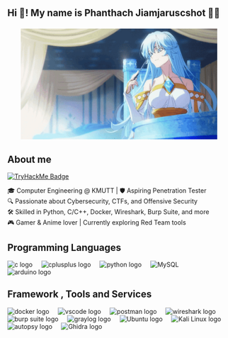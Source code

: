 <h2 align="left">Hi 👋! My name is Phanthach Jiamjaruscshot 🐱‍💻</h2>

###

<div align="center">
  <img src="elfaria.gif" height="250" alt="Vanitas No Carte GIF" />
</div>

###

<h2 align="left">About me</h2>

[![TryHackMe Badge](https://tryhackme-badges.s3.amazonaws.com/proai.png)](https://tryhackme.com/p/proai)

<p align="left">🎓 Computer Engineering @ KMUTT | 🛡️ Aspiring Penetration Tester<br>🔍 Passionate about Cybersecurity, CTFs, and Offensive Security<br>🛠️ Skilled in Python, C/C++, Docker, Wireshark, Burp Suite, and more<br>🎮 Gamer & Anime lover | Currently exploring Red Team tools</p>

###

<h2 align="left">Programming Languages</h2>

<div align="left">
  <img src="https://cdn.jsdelivr.net/gh/devicons/devicon/icons/c/c-original.svg" height="60" alt="c logo" title="C"/>
  <img width="12" />
  <img src="https://cdn.jsdelivr.net/gh/devicons/devicon/icons/cplusplus/cplusplus-original.svg" height="60" alt="cplusplus logo" title="C++"/>
  <img width="12" />
  <img src="https://cdn.jsdelivr.net/gh/devicons/devicon/icons/python/python-original.svg" height="60" alt="python logo" title="Python"/>
  <img width="12" />
  <img src="https://raw.githubusercontent.com/marwin1991/profile-technology-icons/refs/heads/main/icons/mysql.png" height="60" alt="MySQL" title="MySQL"/>
  <img width="12" />
  <img src="https://cdn.jsdelivr.net/gh/devicons/devicon/icons/arduino/arduino-original.svg" height="60" alt="arduino logo" title="Arduino" />
  <img width="12" />
</div>

###

<h2 align="left">Framework , Tools and Services</h2>

<div align="left">
  <img src="https://cdn4.iconfinder.com/data/icons/logos-and-brands/512/97_Docker_logo_logos-512.png" height="60" alt="docker logo" />
  <img width="12" />
  <img src="https://cdn.jsdelivr.net/gh/devicons/devicon/icons/vscode/vscode-original.svg" height="60" alt="vscode logo" />
  <img width="12" />
  <img src="https://www.vectorlogo.zone/logos/getpostman/getpostman-icon.svg" height="60" alt="postman logo" />
  <img width="12" />
  <img src="https://upload.wikimedia.org/wikipedia/commons/c/c6/Wireshark_icon_new.png" height="60" alt="wireshark logo" />
  <img width="12" />
  <img src="https://upload.wikimedia.org/wikipedia/commons/thumb/e/e7/BurpSuite_Comunity_Edition.svg/550px-BurpSuite_Comunity_Edition.svg.png" height="60" alt="burp suite logo" />
  <img width="12" />
  <img src="https://static-00.iconduck.com/assets.00/graylog-icon-2048x1980-ebfbdmv3.png" height="60" alt="graylog logo" />
  <img width="12" />
  <img src="https://upload.wikimedia.org/wikipedia/commons/thumb/9/9e/UbuntuCoF.svg/1024px-UbuntuCoF.svg.png" height="60" alt="Ubuntu logo" />
  <img width="12" />
  <img src="https://upload.wikimedia.org/wikipedia/commons/2/2b/Kali-dragon-icon.svg" height="60" alt="Kali Linux logo" />
  <img width="12" />
  <img src="https://avatars.githubusercontent.com/u/866922?v=4" height="60" alt="autopsy logo" />
  <img width="12" />
  <img src="https://upload.wikimedia.org/wikipedia/commons/thumb/f/f6/Ghidra_logo.svg/250px-Ghidra_logo.svg.png" height="60" alt="Ghidra logo" />
</div>
